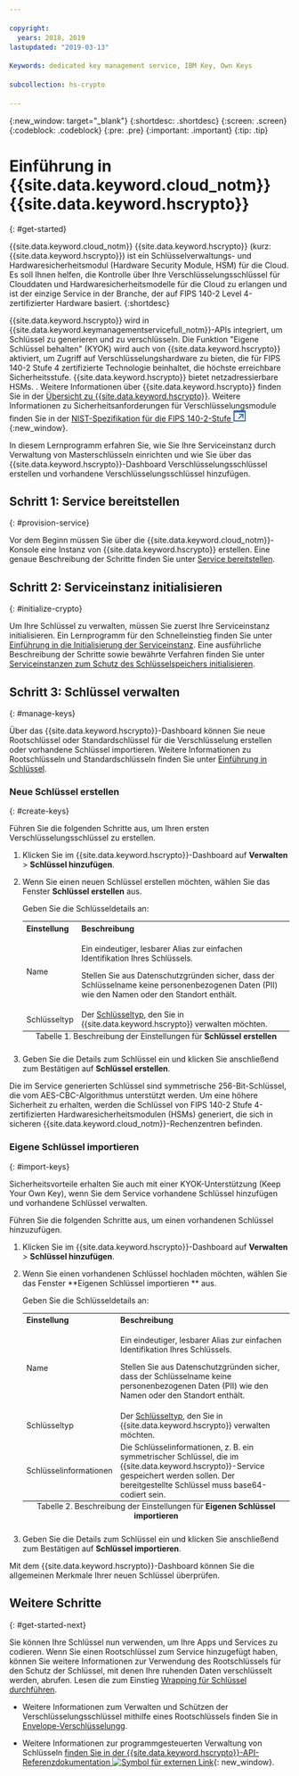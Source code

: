 ```yaml
---

copyright:
  years: 2018, 2019
lastupdated: "2019-03-13"

Keywords: dedicated key management service, IBM Key, Own Keys

subcollection: hs-crypto

---
```


{:new_window: target="_blank"}
{:shortdesc: .shortdesc}
{:screen: .screen}
{:codeblock: .codeblock}
{:pre: .pre}
{:important: .important}
{:tip: .tip}

# Einführung in {{site.data.keyword.cloud_notm}} {{site.data.keyword.hscrypto}}
{: #get-started}

{{site.data.keyword.cloud_notm}} {{site.data.keyword.hscrypto}} (kurz: {{site.data.keyword.hscrypto}}) ist ein Schlüsselverwaltungs- und Hardwaresicherheitsmodul (Hardware Security Module, HSM) für die Cloud. Es soll Ihnen helfen, die Kontrolle über Ihre Verschlüsselungsschlüssel für Clouddaten und Hardwaresicherheitsmodelle für die Cloud zu erlangen und ist der einzige Service in der Branche, der auf FIPS 140-2 Level 4-zertifizierter Hardware basiert.
{:shortdesc}

{{site.data.keyword.hscrypto}} wird in {{site.data.keyword.keymanagementservicefull_notm}}-APIs integriert, um Schlüssel zu generieren und zu verschlüsseln. Die Funktion "Eigene Schlüssel behalten" (KYOK) wird auch von {{site.data.keyword.hscrypto}} aktiviert, um Zugriff auf Verschlüsselungshardware zu bieten, die für FIPS 140-2 Stufe 4 zertifizierte Technologie beinhaltet, die höchste erreichbare Sicherheitsstufe. {{site.data.keyword.hscrypto}} bietet netzadressierbare HSMs. <!-- and is accessible via PKCS#11 application programming interfaces (APIs) with several popular programming languages such as Java, JavaScript, Swift, and so on-->.  <!-- You can access {{site.data.keyword.hscrypto}} via an Advanced Cryptography Service Provider (ACSP) client, which communicates with the ACSP server to enable you to access the backend cryptographic resources.--> Weitere Informationen über {{site.data.keyword.hscrypto}} finden Sie in der [Übersicht zu {{site.data.keyword.hscrypto}}](/docs/services/hs-crypto/overview.html). Weitere Informationen zu Sicherheitsanforderungen für Verschlüsselungsmodule finden Sie in der [NIST-Spezifikation für die FIPS 140-2-Stufe ![Symbol für externen Link](image/external_link.svg "Symbol für externen Link")](https://csrc.nist.gov/publications/detail/fips/140/2/final){:new_window}.

<!-- {{site.data.keyword.hscrypto}} is the cryptography that {{site.data.keyword.blockchainfull_notm}} Platform is built with. It is also a member of the {{site.data.keyword.cloud_notm}} Hyper Protect Family, including [{{site.data.keyword.cloud_notm}} Hyper Protect DBaaS ![External link icon](image/external_link.svg "External link icon")](https://cloud.ibm.com/docs/services/hypersecure-dbaas/index.html){:new_window}, {{site.data.keyword.cloud_notm}} {{site.data.keyword.hscrypto}}, [{{site.data.keyword.cloud_notm}} Container Service ![External link icon](image/external_link.svg "External link icon")](https://cloud.ibm.com/docs/containers/container_index.html){:new_window}, and [{{site.data.keyword.cloud_notm}} {{site.data.keyword.hsplatform}} ![External link icon](image/external_link.svg "External link icon")](https://cloud.ibm.com/docs/services/hypersecure-platform/index.html){:new_window}. -->

In diesem Lernprogramm erfahren Sie, wie Sie Ihre Serviceinstanz durch Verwaltung von Masterschlüsseln einrichten und wie Sie über das {{site.data.keyword.hscrypto}}-Dashboard Verschlüsselungsschlüssel erstellen und vorhandene Verschlüsselungsschlüssel hinzufügen. 


## Schritt 1: Service bereitstellen
{: #provision-service}

Vor dem Beginn müssen Sie über die {{site.data.keyword.cloud_notm}}-Konsole eine Instanz von {{site.data.keyword.hscrypto}} erstellen. Eine genaue Beschreibung der Schritte finden Sie unter [Service bereitstellen](/docs/services/hs-crypto/provision.html).

## Schritt 2: Serviceinstanz initialisieren
{: #initialize-crypto}

Um Ihre Schlüssel zu verwalten, müssen Sie zuerst Ihre Serviceinstanz initialisieren. Ein Lernprogramm für den Schnelleinstieg finden Sie unter [Einführung in die Initialisierung der Serviceinstanz](/docs/services/hs-crypto/get_started_hsm.html). Eine ausführliche Beschreibung der Schritte sowie bewährte Verfahren finden Sie unter [Serviceinstanzen zum Schutz des Schlüsselspeichers initialisieren](/docs/services/hs-crypto/initialize_hsm.html). 

## Schritt 3: Schlüssel verwalten
{: #manage-keys}

Über das {{site.data.keyword.hscrypto}}-Dashboard können Sie neue Rootschlüssel oder Standardschlüssel für die Verschlüsselung erstellen oder vorhandene Schlüssel importieren. Weitere Informationen zu Rootschlüsseln und Standardschlüsseln finden Sie unter [Einführung in Schlüssel](/docs/services/hs-crypto/keys_intro.html).

### Neue Schlüssel erstellen
{: #create-keys}

Führen Sie die folgenden Schritte aus, um Ihren ersten Verschlüsselungsschlüssel zu erstellen.

1. Klicken Sie im {{site.data.keyword.hscrypto}}-Dashboard auf **Verwalten** &gt; **Schlüssel hinzufügen**.
2. Wenn Sie einen neuen Schlüssel erstellen möchten, wählen Sie das Fenster **Schlüssel erstellen** aus.

    Geben Sie die Schlüsseldetails an:

    <table>
      <tr>
        <th>Einstellung</th>
        <th>Beschreibung</th>
      </tr>
      <tr>
        <td>Name</td>
        <td>
          <p>Ein eindeutiger, lesbarer Alias zur einfachen Identifikation Ihres Schlüssels.</p>
          <p>Stellen Sie aus Datenschutzgründen sicher, dass der Schlüsselname keine personenbezogenen Daten (PII) wie den Namen oder den Standort enthält.</p>
        </td>
      </tr>
      <tr>
        <td>Schlüsseltyp</td>
        <td>Der <a href="/docs/services/key-protect/concepts/envelope-encryption.html#key-types">Schlüsseltyp</a>, den Sie in {{site.data.keyword.hscrypto}} verwalten möchten.</td>
      </tr>
      <caption style="caption-side:bottom;">Tabelle 1. Beschreibung der Einstellungen für <b>Schlüssel erstellen</b></caption>
    </table>

3. Geben Sie die Details zum Schlüssel ein und klicken Sie anschließend zum Bestätigen auf **Schlüssel erstellen**.

Die im Service generierten Schlüssel sind symmetrische 256-Bit-Schlüssel, die vom AES-CBC-Algorithmus unterstützt werden. Um eine höhere Sicherheit zu erhalten, werden die Schlüssel von FIPS 140-2 Stufe 4-zertifizierten Hardwaresicherheitsmodulen (HSMs) generiert, die sich in sicheren {{site.data.keyword.cloud_notm}}-Rechenzentren befinden.

### Eigene Schlüssel importieren
{: #import-keys}

Sicherheitsvorteile erhalten Sie auch mit einer KYOK-Unterstützung (Keep Your Own Key), wenn Sie dem Service vorhandene Schlüssel hinzufügen und vorhandene Schlüssel verwalten.

Führen Sie die folgenden Schritte aus, um einen vorhandenen Schlüssel hinzuzufügen.

1. Klicken Sie im {{site.data.keyword.hscrypto}}-Dashboard auf **Verwalten** &gt; **Schlüssel hinzufügen**.
2. Wenn Sie einen vorhandenen Schlüssel hochladen möchten, wählen Sie das Fenster **Eigenen Schlüssel importieren ** aus.

    Geben Sie die Schlüsseldetails an:

    <table>
      <tr>
        <th>Einstellung</th>
        <th>Beschreibung</th>
      </tr>
      <tr>
        <td>Name</td>
        <td>
          <p>Ein eindeutiger, lesbarer Alias zur einfachen Identifikation Ihres Schlüssels.</p>
          <p>Stellen Sie aus Datenschutzgründen sicher, dass der Schlüsselname keine personenbezogenen Daten (PII) wie den Namen oder den Standort enthält.</p>
        </td>
      </tr>
      <tr>
        <td>Schlüsseltyp</td>
        <td>Der <a href="/docs/services/key-protect/concepts/envelope-encryption.html#key-types">Schlüsseltyp</a>, den Sie in {{site.data.keyword.hscrypto}} verwalten möchten.</td>
      </tr>
      <tr>
        <td>Schlüsselinformationen</td>
        <td>Die Schlüsselinformationen, z. B. ein symmetrischer Schlüssel, die im {{site.data.keyword.hscrypto}}-Service gespeichert werden sollen. Der bereitgestellte Schlüssel muss base64-codiert sein.</td>
      </tr>
      <caption style="caption-side:bottom;">Tabelle 2. Beschreibung der Einstellungen für <b>Eigenen Schlüssel importieren</b></caption>
    </table>

3. Geben Sie die Details zum Schlüssel ein und klicken Sie anschließend zum Bestätigen auf **Schlüssel importieren**.

Mit dem {{site.data.keyword.hscrypto}}-Dashboard können Sie die allgemeinen Merkmale Ihrer neuen Schlüssel überprüfen.

## Weitere Schritte
{: #get-started-next}

Sie können Ihre Schlüssel nun verwenden, um Ihre Apps und Services zu codieren. Wenn Sie einen Rootschlüssel zum Service hinzugefügt haben, können Sie weitere Informationen zur Verwendung des Rootschlüssels für den Schutz der Schlüssel, mit denen Ihre ruhenden Daten verschlüsselt werden, abrufen. Lesen die zum Einstieg [Wrapping für Schlüssel durchführen](/docs/services/hs-crypto/wrap-keys.html).

- Weitere Informationen zum Verwalten und Schützen der Verschlüsselungsschlüssel mithilfe eines Rootschlüssels finden Sie in [Envelope-Verschlüsselungg](/docs/services/key-protect/concepts/envelope-encryption.html).
<!-- - To find out more about integrating the {{site.data.keyword.hscrypto}} service with other cloud data solutions, [check out the Integrations doc](/docs/services/key-protect/integrations/integrate-services.html). -->
- Weitere Informationen zur programmgesteuerten Verwaltung von Schlüsseln [finden Sie in der {{site.data.keyword.hscrypto}}-API-Referenzdokumentation ![Symbol für externen Link](../../icons/launch-glyph.svg "Symbol für externen Link")](https://{DomainName}/apidocs/hs-crypto){: new_window}.

<!-- Complete the following steps to provision {{site.data.keyword.hscrypto}}:
1. Log in to your [IBM Cloud account ![External link icon](image/external_link.svg "External link icon")](https://cloud.ibm.com/){:new_window}.
2. Visit [{{site.data.keyword.cloud_notm}} Experimental Services ![External link icon](image/external_link.svg "External link icon")](https://cloud.ibm.com/catalog/labs/){:new_window} to see the list of services in experimental phase.
3. From the **All Categories** navigation pane on the left, click the **Security** category under **Platform**.
4. From the list of services, click the **{{site.data.keyword.hscrypto}}** tile.
5. Select the **{{site.data.keyword.hscrypto}} Lite Plan**, and click **Create** to provision an instance of {{site.data.keyword.IBM_notm}} CloudCrypto in the account, region, and resource group where you log in.-->

<!-- ## Installing ACSP client libraries -->

<!-- You can access {{site.data.keyword.hscrypto}} via an Advanced Cryptography Service Provider (ACSP) client. Complete the following steps to install the ACSP client libraries in your local environment. -->

<!-- 1. Download the installation package from the [GitHub repository ![External link icon](image/external_link.svg "External link icon")](https://github.com/ibm-developer/ibm-cloud-hyperprotectcrypto){:new_window}. In the **packages** folder, choose the installation package file that is suitable for your operation system and CPU architecture. For example, for Ubuntu on x86, choose `acsp-pkcs11-client_1.5-3.5_amd64.deb`.
2. Install the package to install the ACSP client libraries with the `dpkg` command. For example, `dpkg -i acsp-pkcs11-client_1.5-3.5_amd64.deb`. -->



<!-- ## Configuring ACSP client -->

<!-- At the current stage, {{site.data.keyword.hscrypto}} provides only self-signed certificates.

You need to configure the ACSP client to enable a proper secure communication channel (mutual TLS) to your service instance in the cloud. -->

<!-- 1. In your {{site.data.keyword.hscrypto}} service instance in {{site.data.keyword.cloud_notm}}, select **Manage** from the left navigator.
2. On the "Manage" screen, click the **Download Config** button to download the `acsp_client_credentials.uue` file.
3. Copy the `acsp_client_credentials.uue` file to the `/opt/ibm/acsp-pkcs11-client/config` directory in your local environment.
4. In the `/opt/ibm/acsp-pkcs11-client/config` directory, decode the file with the following command:
       `base64 --decode acsp_client_credentials.uue > acsp_client_credentials.tar`
5. Extract the client credentials file with the following command:
       `tar xf acsp_client_credentials.tar`
6. Move the `server-config` files into the default place with the following command:
       `mv server-config/* ./`
7. Rename the client credentials file with the following command:
       `mv acsp.properties.client acsp.properties`
8. (Optional:) Change group ID of the files with the following command:
       `chown root.pkcs11 *`
9. Enable ACSP to use the proper config for the service instance in the cloud:
       `export ACSP_P11=/opt/ibm/acsp-pkcs11-client/config/acsp.properties` -->

<!-- Now your ACSP client is operational and your {{site.data.keyword.hscrypto}} is ready to use!

For more information about ACSP client installation and configuration, see [ACSP Client Installation and Configuration Guide ![External link icon](image/external_link.svg "External link icon")](https://github.com/ibm-developer/ibm-cloud-hyperprotectcrypto/blob/master/doc/ACSP-client-config-guide.pdf){:new_window}. -->
